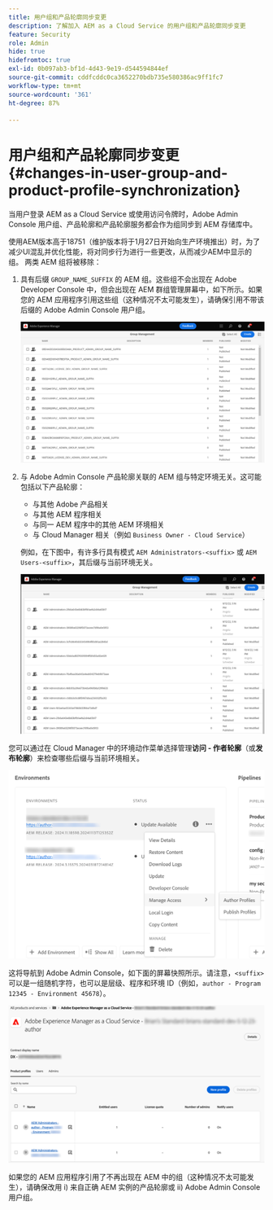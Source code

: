 ```yaml
---
title: 用户组和产品轮廓同步变更
description: 了解加入 AEM as a Cloud Service 的用户组和产品轮廓同步变更
feature: Security
role: Admin
hide: true
hidefromtoc: true
exl-id: 0b097ab3-bf1d-4d43-9e19-d544594844ef
source-git-commit: cddfcddc0ca3652270bdb735e580386ac9ff1fc7
workflow-type: tm+mt
source-wordcount: '361'
ht-degree: 87%

---
```


# 用户组和产品轮廓同步变更 {#changes-in-user-group-and-product-profile-synchronization}

当用户登录 AEM as a Cloud Service 或使用访问令牌时，Adobe Admin Console 用户组、产品轮廓和产品轮廓服务都会作为组同步到 AEM 存储库中。

使用AEM版本高于18751（维护版本将于1月27日开始向生产环境推出）时，为了减少UI混乱并优化性能，将对同步行为进行一些更改，从而减少AEM中显示的组。 两类 AEM 组将被移除：

1. 具有后缀 `GROUP_NAME_SUFFIX` 的 AEM 组。这些组不会出现在 Adobe Developer Console 中，但会出现在 AEM 群组管理屏幕中，如下所示。如果您的 AEM 应用程序引用这些组（这种情况不太可能发生），请确保引用不带该后缀的 Adobe Admin Console 用户组。

   ![已移除第 1 组](/help/security/assets/removed-groups-1.png)

1. 与 Adobe Admin Console 产品轮廓关联的 AEM 组与特定环境无关。这可能包括以下产品轮廓：

   * 与其他 Adobe 产品相关
   * 与其他 AEM 程序相关
   * 与同一 AEM 程序中的其他 AEM 环境相关
   * 与 Cloud Manager 相关（例如 `Business Owner - Cloud Service`）

   例如，在下图中，有许多行具有模式 `AEM Administrators-<suffix>` 或 `AEM Users-<suffix>`，其后缀与当前环境无关。

   ![已移除第 2 组](/help/security/assets/removed-groups-2.png)

您可以通过在 Cloud Manager 中的环境动作菜单选择管理&#x200B;**访问 - 作者轮廓**（或&#x200B;**发布轮廓**）来检查哪些后缀与当前环境相关。

![检查后缀](/help/security/assets/suffix-check.png)

这将导航到 Adobe Admin Console，如下面的屏幕快照所示。请注意，`<suffix>` 可以是一组随机字符，也可以是层级、程序和环境 ID（例如，`author - Program 12345 - Environment 45678`）。

![Admin Console 中的后缀](/help/security/assets/admin-console-profile-suffixes.png)

如果您的 AEM 应用程序引用了不再出现在 AEM 中的组（这种情况不太可能发生），请确保改用 i) 来自正确 AEM 实例的产品轮廓或 ii) Adobe Admin Console 用户组。

